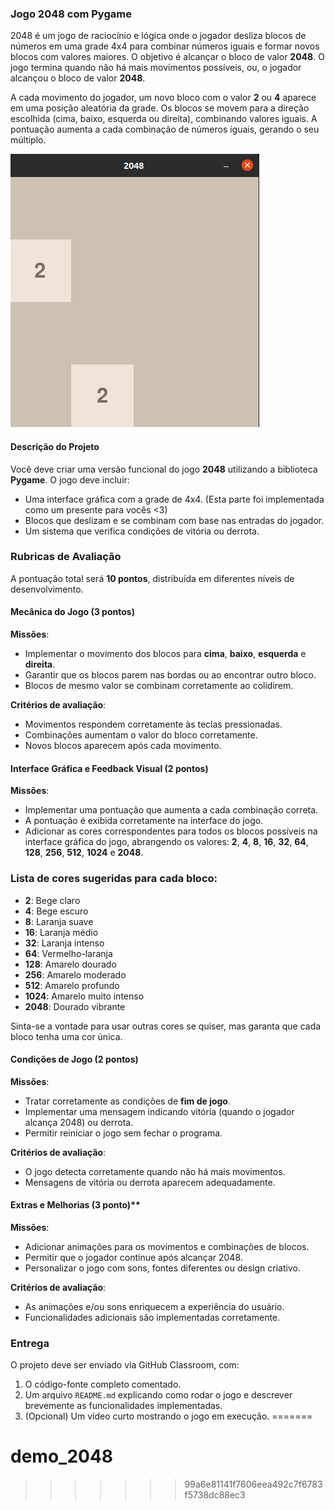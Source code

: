 ### Jogo 2048 com Pygame


2048 é um jogo de raciocínio e lógica onde o jogador desliza blocos de números em uma grade 4x4 para combinar números iguais e formar novos blocos com valores maiores. O objetivo é alcançar o bloco de valor **2048**. O jogo termina quando não há mais movimentos possíveis, ou, o jogador alcançou o bloco de valor **2048**.

A cada movimento do jogador, um novo bloco com o valor **2** ou **4** aparece em uma posição aleatória da grade. Os blocos se movem para a direção escolhida (cima, baixo, esquerda ou direita), combinando valores iguais. A pontuação aumenta a cada combinação de números iguais, gerando o seu múltiplo.

![2048](img/image.png)



#### **Descrição do Projeto**
Você deve criar uma versão funcional do jogo **2048** utilizando a biblioteca **Pygame**. O jogo deve incluir:
- Uma interface gráfica com a grade de 4x4. (Esta parte foi implementada como um presente para vocês <3)
- Blocos que deslizam e se combinam com base nas entradas do jogador.
- Um sistema que verifica condições de vitória ou derrota.


### **Rubricas de Avaliação**

A pontuação total será **10 pontos**, distribuída em diferentes níveis de desenvolvimento.

#### Mecânica do Jogo (3 pontos)  

**Missões**:
- Implementar o movimento dos blocos para **cima**, **baixo**, **esquerda** e **direita**.
- Garantir que os blocos parem nas bordas ou ao encontrar outro bloco.
- Blocos de mesmo valor se combinam corretamente ao colidirem.

**Critérios de avaliação**:
- Movimentos respondem corretamente às teclas pressionadas.
- Combinações aumentam o valor do bloco corretamente.
- Novos blocos aparecem após cada movimento.


#### Interface Gráfica e Feedback Visual (2 pontos)

**Missões**:

- Implementar uma pontuação que aumenta a cada combinação correta.
- A pontuação é exibida corretamente na interface do jogo.
- Adicionar as cores correspondentes para todos os blocos possíveis na interface gráfica do jogo, abrangendo os valores: **2**, **4**, **8**, **16**, **32**, **64**, **128**, **256**, **512**, **1024** e **2048**.

### Lista de cores sugeridas para cada bloco:
- **2**: Bege claro  
- **4**: Bege escuro  
- **8**: Laranja suave  
- **16**: Laranja médio  
- **32**: Laranja intenso  
- **64**: Vermelho-laranja  
- **128**: Amarelo dourado  
- **256**: Amarelo moderado  
- **512**: Amarelo profundo  
- **1024**: Amarelo muito intenso  
- **2048**: Dourado vibrante

Sinta-se a vontade para usar outras cores se quiser, mas garanta que cada bloco tenha uma cor única.



#### Condições de Jogo (2 pontos)

**Missões**:
- Tratar corretamente as condições de **fim de jogo**.
- Implementar uma mensagem indicando vitória (quando o jogador alcança 2048) ou derrota.
- Permitir reiniciar o jogo sem fechar o programa.

**Critérios de avaliação**:
- O jogo detecta corretamente quando não há mais movimentos.
- Mensagens de vitória ou derrota aparecem adequadamente.


#### Extras e Melhorias (3 ponto)**  

**Missões**:
- Adicionar animações para os movimentos e combinações de blocos.
- Permitir que o jogador continue após alcançar 2048.
- Personalizar o jogo com sons, fontes diferentes ou design criativo.

**Critérios de avaliação**:
- As animações e/ou sons enriquecem a experiência do usuário.
- Funcionalidades adicionais são implementadas corretamente.



### **Entrega**
O projeto deve ser enviado via GitHub Classroom, com:

1. O código-fonte completo comentado.
2. Um arquivo `README.md` explicando como rodar o jogo e descrever brevemente as funcionalidades implementadas.
3. (Opcional) Um vídeo curto mostrando o jogo em execução.
=======
# demo_2048
>>>>>>> 99a6e81141f7606eea492c7f6783f5738dc88ec3
